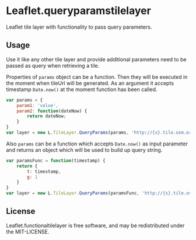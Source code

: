 Leaflet.queryparamstilelayer
===========================

Leaflet tile layer with functionality to pass query parameters.


## Usage

Use it like any other tile layer and provide additional parameters need to be passed
as query when retrieving a tile.

Properties of `params` object can be a function. Then they will be executed in the moment when tileUrl
will be generated. As an argument it accepts timestamp `Date.now()` at the moment function has been called.

```javascript
var params = {
    param1: 'value',
    param2: function(dateNow) {
        return dateNow;
    }
}
var layer = new L.TileLayer.QueryParams(params, 'http://{s}.tile.osm.org/{z}/{x}/{y}.png', options);
```

Also `params` can be a function which accepts `Date.now()` as input parameter and returns an object which
will be used to build up query string.

```javascript
var paramsFunc = function(timestamp) {
    return {
        t: timestamp,
        g: 1
    }
}
var layer = new L.TileLayer.QueryParams(paramsFunc, 'http://{s}.tile.osm.org/{z}/{x}/{y}.png', options);
```

## License

Leaflet.functionaltilelayer is free software, and may be redistributed under 
the MIT-LICENSE.